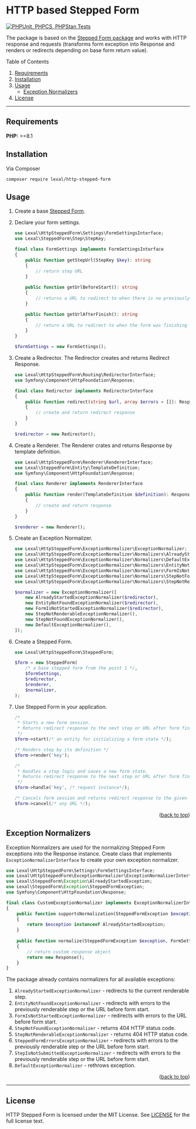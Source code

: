 # HTTP based Stepped Form

[![PHPUnit, PHPCS, PHPStan Tests](https://github.com/lexalium/http-stepped-form/actions/workflows/tests.yml/badge.svg)](https://github.com/lexalium/http-stepped-form/actions/workflows/tests.yml)

The package is based on the [Stepped Form package](https://github.com/lexalium/stepped-form) and works with
HTTP response and requests (transforms form exception into Response and renders or redirects depending on base
form return value).

<a id="readme-top" mame="readme-top"></a>

Table of Contents

1. [Requirements](#requirements)
2. [Installation](#installation)
3. [Usage](#usage)
    - [Exception Normalizers](#exception-normalizers)
4. [License](#license)

---

## Requirements

**PHP:** >=8.1

## Installation

Via Composer

```
composer require lexal/http-stepped-form
```

## Usage

1. Create a base [Stepped Form](https://github.com/lexalium/stepped-form).
2. Declare your form settings.
   ```php
   use Lexal\HttpSteppedForm\Settings\FormSettingsInterface;                                                            
   use Lexal\SteppedForm\Step\StepKey;

   final class FormSettings implements FormSettingsInterface
   {
       public function getStepUrl(StepKey $key): string
       {
           // return step URL
       }
 
       public function getUrlBeforeStart(): string
       {
           // returns a URL to redirect to when there is no previously renderable step
       }

       public function getUrlAfterFinish(): string
       {
           // return a URL to redirect to when the form was finishing
       }
   }

   $formSettings = new FormSettings();
   ```

3. Create a Redirector. The Redirector creates and returns Redirect Response.
   ```php
   use Lexal\HttpSteppedForm\Routing\RedirectorInterface;
   use Symfony\Component\HttpFoundation\Response;

   final class Redirector implements RedirectorInterface
   {
       public function redirect(string $url, array $errors = []): Response
       {
           // create and return redirect response
       }
   }

   $redirector = new Redirector();
   ```

4. Create a Renderer. The Renderer crates and returns Response by template definition.
   ```php
   use Lexal\HttpSteppedForm\Renderer\RendererInterface;
   use Lexal\SteppedForm\Entity\TemplateDefinition;
   use Symfony\Component\HttpFoundation\Response;

   final class Renderer implements RendererInterface
   {
       public function render(TemplateDefinition $definition): Response
       {
           // create and return response
       }
   }

   $renderer = new Renderer();
   ```

5. Create an Exception Normalizer.
   ```php
   use Lexal\HttpSteppedForm\ExceptionNormalizer\ExceptionNormalizer;
   use Lexal\HttpSteppedForm\ExceptionNormalizer\Normalizers\AlreadyStartedExceptionNormalizer;
   use Lexal\HttpSteppedForm\ExceptionNormalizer\Normalizers\DefaultExceptionNormalizer;
   use Lexal\HttpSteppedForm\ExceptionNormalizer\Normalizers\EntityNotFoundExceptionNormalizer;
   use Lexal\HttpSteppedForm\ExceptionNormalizer\Normalizers\FormIsNotStartedExceptionNormalizer;
   use Lexal\HttpSteppedForm\ExceptionNormalizer\Normalizers\StepNotFoundExceptionNormalizer;
   use Lexal\HttpSteppedForm\ExceptionNormalizer\Normalizers\StepNotRenderableExceptionNormalizer;
   
   $normalizer = new ExceptionNormalizer([
       new AlreadyStartedExceptionNormalizer($redirector),
       new EntityNotFoundExceptionNormalizer($redirector),
       new FormIsNotStartedExceptionNormalizer($redirector),
       new StepNotRenderableExceptionNormalizer(),
       new StepNotFoundExceptionNormalizer(),
       new DefaultExceptionNormalizer(),
   ]);
   ```

6. Create a Stepped Form.
   ```php
   use Lexal\HttpSteppedForm\SteppedForm;

   $form = new SteppedForm(
       /* a base stepped form from the point 1 */,
       $formSettings,
       $redirector,
       $renderer,
       $normalizer,
   );
   ```

7. Use Stepped Form in your application.
   ```php
   /*
    * Starts a new form session.
    * Returns redirect response to the next step or URL after form finish.
    */
   $form->start(/* an entity for initializing a form state */);

   /* Renders step by its definition */
   $form->render('key');

   /*
    * Handles a step logic and saves a new form state.
    * Returns redirect response to the next step or URL after form finish.
    */
   $form->handle('key', /* request instance*/);

   /* Cancels form session and returns redirect response to the given URL */
   $form->cancel(/* any URL */);
   ```

<div style="text-align: right">(<a href="#readme-top">back to top</a>)</div>

## Exception Normalizers

Exception Normalizers are used for the normalizing Stepped Form exceptions into the Response instance. Create class
that implements `ExceptionNormalizerInterface` to create your own exception normalizer.

```php
use Lexal\HttpSteppedForm\Settings\FormSettingsInterface;
use Lexal\HttpSteppedForm\ExceptionNormalizer\ExceptionNormalizerInterface;
use Lexal\SteppedForm\Exception\AlreadyStartedException;
use Lexal\SteppedForm\Exception\SteppedFormException;
use Symfony\Component\HttpFoundation\Response;

final class CustomExceptionNormalizer implements ExceptionNormalizerInterface
{
    public function supportsNormalization(SteppedFormException $exception): bool
    {
        return $exception instanceof AlreadyStartedException;
    }
    
    public function normalize(SteppedFormException $exception, FormSettingsInterface $formSettings): Response
    {
        // return custom response object
        return new Response();
    }
}
```

The package already contains normalizers for all available exceptions:
1. `AlreadyStartedExceptionNormalizer` - redirects to the current renderable step.
2. `EntityNotFoundExceptionNormalizer` - redirects with errors to the previously renderable step or the URL
   before form start.
3. `FormIsNotStartedExceptionNormalizer` - redirects with errors to the URL before form start.
4. `StepNotFoundExceptionNormalizer` - returns 404 HTTP status code.
5. `StepNotRenderableExceptionNormalizer` - returns 404 HTTP status code.
6. `SteppedFormErrorsExceptionNormalizer` - redirects with errors to the previously renderable step or the URL
   before form start.
7. `StepIsNotSubmittedExceptionNormalizer` - redirects with errors to the previously renderable step or the URL
   before form start.
8. `DefaultExceptionNormalizer` - rethrows exception.

<div style="text-align: right">(<a href="#readme-top">back to top</a>)</div>

---

## License

HTTP Stepped Form is licensed under the MIT License. See [LICENSE](LICENSE) for the full license text.
